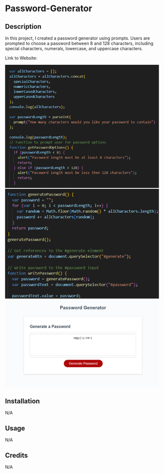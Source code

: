 # Password-Generator

## Description

In this project, I created a password generator using prompts. Users are prompted to choose a password between 8 and 128 characters, including special characters, numerals, lowercase, and uppercase characters.

Link to Website:

![Alt text](./Screenshot/Screenshot%202023-11-21%20101748.png)
![Alt text](./screenshot/Screenshot%202023-11-21%20101835.png)
![Alt text](./Screenshot/Screenshot%202023-11-20%20202729.png)

## Installation

N/A

## Usage

N/A

## Credits

N/A
